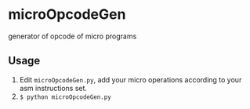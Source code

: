 # microOpcodeGen
generator of opcode of micro programs

## Usage
1. Edit `microOpcodeGen.py`, add your micro operations according to your asm instructions set.
2. `$ python microOpcodeGen.py`